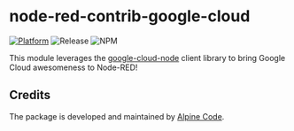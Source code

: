 # node-red-contrib-google-cloud

[![Platform](https://img.shields.io/badge/platform-Node--RED-red)](https://nodered.org)
![Release](https://img.shields.io/npm/v/@alpine-code/node-red-contrib-google-cloud.svg)
![NPM](https://img.shields.io/npm/dm/@alpine-code/node-red-contrib-google-cloud.svg)

This module leverages the [google-cloud-node](https://github.com/googleapis/google-cloud-node) client library to bring Google Cloud awesomeness to Node-RED!

## Credits

The package is developed and maintained by [Alpine Code](https://www.alpine-code.com/).